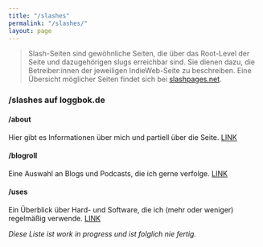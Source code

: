 ```yaml
---
title: "/slashes"
permalink: "/slashes/"
layout: page
---
```


> Slash-Seiten sind gewöhnliche Seiten, die über das Root-Level der Seite und dazugehörigen slugs erreichbar sind. Sie dienen dazu, die Betreiber:innen der jeweiligen IndieWeb-Seite zu beschreiben. Eine Übersicht möglicher Seiten findet sich bei [slashpages.net](https://slashpages.net/).

### /slashes auf loggbok.de

#### /about
Hier gibt es Informationen über mich und partiell über die Seite. [LINK](/about/)

#### /blogroll
Eine Auswahl an Blogs und Podcasts, die ich gerne verfolge. [LINK](/blogroll/)

#### /uses
Ein Überblick über Hard- und Software, die ich (mehr oder weniger) regelmäßig verwende. [LINK](/uses/)

*Diese Liste ist work in progress und ist folglich nie fertig.*